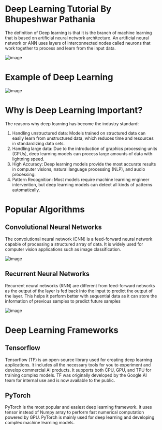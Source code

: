 # Deep Learning Tutorial By Bhupeshwar Pathania

The definition of Deep learning is that it is the branch of machine learning that is based on artificial neural network architecture. An artificial neural network or ANN uses layers of interconnected nodes called neurons that work together to process and learn from the input data.

![image](https://github.com/user-attachments/assets/7c202ad8-c01d-4742-8465-a09c596f4366)

# Example of Deep Learning 

![image](https://github.com/user-attachments/assets/fe54dec9-c3b6-4aef-b0a0-767f9daaa687)

# Why is Deep Learning Important?

The reasons why deep learning has become the industry standard:

1. Handling unstructured data: Models trained on structured data can easily learn from unstructured data, which reduces time and resources in standardizing data sets.
2. Handling large data: Due to the introduction of graphics processing units (GPUs), deep learning models can process large amounts of data with lightning speed.
3. High Accuracy: Deep learning models provide the most accurate results in computer visions, natural language processing (NLP), and audio processing.
4. Pattern Recognition: Most models require machine learning engineer intervention, but deep learning models can detect all kinds of patterns automatically.

# Popular Algorithms

## Convolutional Neural Networks

The convolutional neural network (CNN) is a feed-forward neural network capable of processing a structured array of data. It is widely used for computer vision applications such as image classification.

![image](https://github.com/user-attachments/assets/12160b68-41d9-483c-b582-c7c49ae61604)

## Recurrent Neural Networks

Recurrent neural networks (RNN) are different from feed-forward networks as the output of the layer is fed back into the input to predict the output of the layer. This helps it perform better with sequential data as it can store the information of previous samples to predict future samples

![image](https://github.com/user-attachments/assets/3f09b4f9-714e-4abb-8a5b-c036aaccae21)

# Deep Learning Frameworks

## Tensorflow

Tensorflow (TF) is an open-source library used for creating deep learning applications. It includes all the necessary tools for you to experiment and develop commercial AI products. It supports both CPU, GPU, and TPU for training complex models. TF was originally developed by the Google AI team for internal use and is now available to the public.

## PyTorch

PyTorch is the most popular and easiest deep learning framework. It uses tensor instead of Numpy array to perform fast numerical computation powered by GPU. PyTorch is mainly used for deep learning and developing complex machine learning models.





